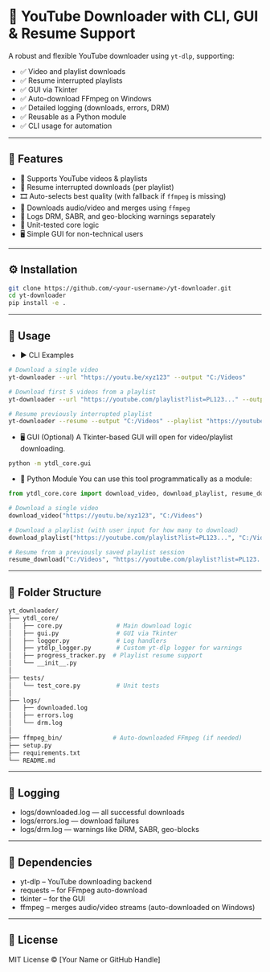 # 🎥 YouTube Downloader with CLI, GUI & Resume Support

A robust and flexible YouTube downloader using `yt-dlp`, supporting:

- ✅ Video and playlist downloads  
- ✅ Resume interrupted playlists  
- ✅ GUI via Tkinter  
- ✅ Auto-download FFmpeg on Windows  
- ✅ Detailed logging (downloads, errors, DRM)  
- ✅ Reusable as a Python module  
- ✅ CLI usage for automation  

---

## 🚀 Features

- 🔗 Supports YouTube videos & playlists  
- 💾 Resume interrupted downloads (per playlist)  
- 🎞️ Auto-selects best quality (with fallback if `ffmpeg` is missing)  
- 🧩 Downloads audio/video and merges using `ffmpeg`  
- 🔐 Logs DRM, SABR, and geo-blocking warnings separately  
- 🧪 Unit-tested core logic  
- 🖥️ Simple GUI for non-technical users  

---

## ⚙️ Installation

```bash
git clone https://github.com/<your-username>/yt-downloader.git
cd yt-downloader
pip install -e .
```
---

## 🧪 Usage

- ▶️ CLI Examples
```bash
# Download a single video
yt-downloader --url "https://youtu.be/xyz123" --output "C:/Videos"

# Download first 5 videos from a playlist
yt-downloader --url "https://youtube.com/playlist?list=PL123..." --output "C:/Videos" --limit 5

# Resume previously interrupted playlist
yt-downloader --resume --output "C:/Videos" --playlist "https://youtube.com/playlist?list=PL123..."
```

- 🖥️ GUI (Optional)
  A Tkinter-based GUI will open for video/playlist downloading.
```bash
python -m ytdl_core.gui
```

- 🐍 Python Module
  You can use this tool programmatically as a module:
```python
from ytdl_core.core import download_video, download_playlist, resume_download

# Download a single video
download_video("https://youtu.be/xyz123", "C:/Videos")

# Download a playlist (with user input for how many to download)
download_playlist("https://youtube.com/playlist?list=PL123...", "C:/Videos")

# Resume from a previously saved playlist session
resume_download("C:/Videos", "https://youtube.com/playlist?list=PL123...")
```

---

## 📂 Folder Structure

```bash
yt_downloader/
├── ytdl_core/
│   ├── core.py               # Main download logic
│   ├── gui.py                # GUI via Tkinter
│   ├── logger.py             # Log handlers
│   ├── ytdlp_logger.py       # Custom yt-dlp logger for warnings
│   ├── progress_tracker.py  # Playlist resume support
│   └── __init__.py
│
├── tests/
│   └── test_core.py          # Unit tests
│
├── logs/
│   ├── downloaded.log
│   ├── errors.log
│   └── drm.log
│
├── ffmpeg_bin/              # Auto-downloaded FFmpeg (if needed)
├── setup.py
├── requirements.txt
└── README.md
```

---

## 📝 Logging
- logs/downloaded.log — all successful downloads
- logs/errors.log — download failures
- logs/drm.log — warnings like DRM, SABR, geo-blocks

---

## 🔧 Dependencies
- yt-dlp – YouTube downloading backend
- requests – for FFmpeg auto-download
- tkinter – for the GUI
- ffmpeg – merges audio/video streams (auto-downloaded on Windows)

---

## 📄 License
MIT License © [Your Name or GitHub Handle]
